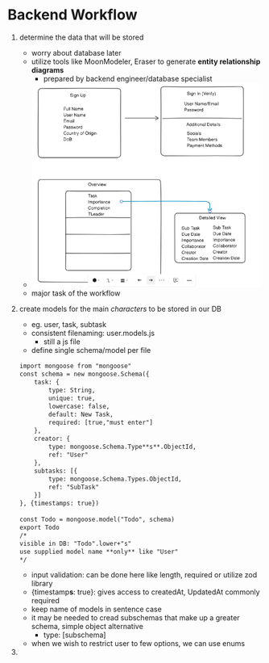 # Backend Workflow

1. determine the data that will be stored
    - worry about database later
    - utilize tools like MoonModeler, Eraser to generate **entity relationship diagrams**
        - prepared by backend engineer/database specialist
    - ![to do](./todoDataModel.png)
    - major task of the workflow

2. create models for the main *characters* to be stored in our DB
    - eg. user, task, subtask
    - consistent filenaming: user.models.js
        - still a js file
    - define single schema/model per file
    ```
    import mongoose from "mongoose"
    const schema = new mongoose.Schema({
        task: {
            type: String,
            unique: true,
            lowercase: false,
            default: New Task,
            required: [true,"must enter"]
        },
        creator: {
            type: mongoose.Schema.Type**s**.ObjectId,
            ref: "User"
        },
        subtasks: [{
            type: mongoose.Schema.Types.ObjectId,
            ref: "SubTask"
        }]
    }, {timestamps: true})

    const Todo = mongoose.model("Todo", schema)
    export Todo
    /* 
    visible in DB: "Todo".lower+"s"
    use supplied model name **only** like "User"
    */
    ```
    - input validation: can be done here like length, required or utilize zod library
    - {timestamp**s**: true}: gives access to createdAt, UpdatedAt commonly required
    - keep name of models in sentence case
    - it may be needed to cread subschemas that make up a greater schema, simple object alternative
        - type: [subschema]
    - when we wish to restrict user to few options, we can use enums 

3. 